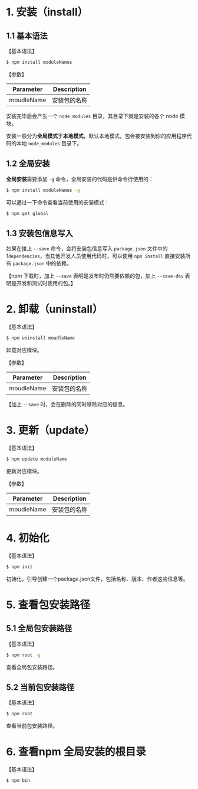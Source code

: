 # 1. 安装（install）

## 1.1 基本语法

【基本语法】

```bash
$ npm install moduleNames
```

【参数】

| Parameter  | Description  |
| ---------- | ------------ |
| moudleName | 安装包的名称 |

安装完毕后会产生一个 `node_modules` 目录，其目录下就是安装的各个 node 模块。

安装一般分为**全局模式**于**本地模式**，默认本地模式，包会被安装到你的应用程序代码的本地 `node_modules` 目录下。

## 1.2 全局安装

**全局安装**需要添加 `-g` 命令，全局安装的代码是供命令行使用的：

```bash
$ npm install moduleNames -g
```

可以通过一下命令查看当前使用的安装模式：

```bash
$ npm get global
```

## 1.3 安装包信息写入

如果在接上 `--save` 命令，会将安装包信息写入 `package.json` 文件中的 1`dependencies`，当其他开发人员使用代码时，可以使用 `npm install` 直接安装所有 `package.json` 中的依赖。

【npm 下载时，加上 `--save` 表明是发布时仍然要依赖的包，加上 `--save-dev` 表明是开发和测试时使用的包。】

# 2. 卸载（uninstall）

【基本语法】

```bash
$ npm uninstall moudleName
```

卸载对应模块。

【参数】

| Parameter  | Description  |
| ---------- | ------------ |
| moudleName | 安装包的名称 |

【加上 `--save` 时，会在删除的同时移除对应的信息。 

# 3. 更新（update）

【基本语法】

```bash
$ npm update moduleName
```

更新对应模块。

【参数】

| Parameter  | Description  |
| ---------- | ------------ |
| moudleName | 安装包的名称 |

# 4. 初始化

【基本语法】

```bash
$ npm init
```

初始化，引导创建一个package.json文件，包括名称、版本、作者这些信息等。

# 5. 查看包安装路径

## 5.1 全局包安装路径

【基本语法】

```bash
$ npm root -g
```

查看全局包安装路径。

## 5.2 当前包安装路径

【基本语法】

```bash
$ npm root
```

查看当前包安装路径。

# 6. 查看npm 全局安装的根目录

【基本语法】

```shell
$ npm bin
```



